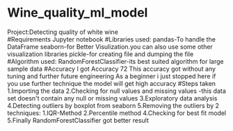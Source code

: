 # Wine_quality_ml_model
Project:Detecting quality of white wine<br/>
#Requirements
Jupyter notebook
#Libraries used:
pandas-To handle the DataFrame
seaborn-for Better Visulization.you can also use some other visualization libraries
pickle-for creating file and dumping the file
#Algorithm used:
RandomForestClassifier-its best suited algorithm for large sample data
#Accuracy
I got Accuracy 72
This accuracy got without any tuning and further future engineering
As a beginner i just stopped here if you use further technique the model will get high accuracy
#Steps taken
1.Importing the data 
2.Checking for null values and missing values -this data set doesn't contain any null or missing values 
3.Exploratory data analysis
4.Detecting outliers by boxplot from seaborn
5.Removing the outliers by 2 techniques:
    1.IQR-Method
    2.Percentile method
4.Checking for best fit model 
5.Finally RandomForestClassifier got better result



